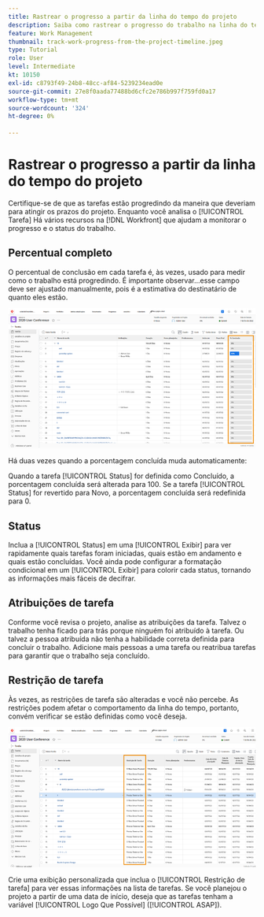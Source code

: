```yaml
---
title: Rastrear o progresso a partir da linha do tempo do projeto
description: Saiba como rastrear o progresso do trabalho na linha do tempo do projeto em [!DNL  Workfront] usando porcentagem concluída, status, atribuições ou restrições.
feature: Work Management
thumbnail: track-work-progress-from-the-project-timeline.jpeg
type: Tutorial
role: User
level: Intermediate
kt: 10150
exl-id: c8793f49-24b8-48cc-af84-5239234ead0e
source-git-commit: 27e8f0aada77488bd6cfc2e786b997f759fd0a17
workflow-type: tm+mt
source-wordcount: '324'
ht-degree: 0%

---
```


# Rastrear o progresso a partir da linha do tempo do projeto

Certifique-se de que as tarefas estão progredindo da maneira que deveriam para atingir os prazos do projeto. Enquanto você analisa o [!UICONTROL Tarefa] Há vários recursos na [!DNL  Workfront] que ajudam a monitorar o progresso e o status do trabalho.

## Percentual completo

O percentual de conclusão em cada tarefa é, às vezes, usado para medir como o trabalho está progredindo. É importante observar...esse campo deve ser ajustado manualmente, pois é a estimativa do destinatário de quanto eles estão.

![Lista de tarefas do projeto mostrando [!UICONTROL Porcentagem concluída] column](assets/planner-fund-task-percent-complete.png)

Há duas vezes quando a porcentagem concluída muda automaticamente:

Quando a tarefa [!UICONTROL Status] for definida como Concluído, a porcentagem concluída será alterada para 100.
Se a tarefa [!UICONTROL Status] for revertido para Novo, a porcentagem concluída será redefinida para 0.

## Status

Inclua a [!UICONTROL Status] em uma [!UICONTROL Exibir] para ver rapidamente quais tarefas foram iniciadas, quais estão em andamento e quais estão concluídas. Você ainda pode configurar a formatação condicional em um [!UICONTROL Exibir] para colorir cada status, tornando as informações mais fáceis de decifrar.

## Atribuições de tarefa

Conforme você revisa o projeto, analise as atribuições da tarefa. Talvez o trabalho tenha ficado para trás porque ninguém foi atribuído à tarefa. Ou talvez a pessoa atribuída não tenha a habilidade correta definida para concluir o trabalho. Adicione mais pessoas a uma tarefa ou reatribua tarefas para garantir que o trabalho seja concluído.

## Restrição de tarefa

Às vezes, as restrições de tarefa são alteradas e você não percebe. As restrições podem afetar o comportamento da linha do tempo, portanto, convém verificar se estão definidas como você deseja.

![Lista de tarefas do projeto mostrando a coluna de restrição de tarefa](assets/planner-fund-task-constraint.png)

Crie uma exibição personalizada que inclua o [!UICONTROL Restrição de tarefa] para ver essas informações na lista de tarefas. Se você planejou o projeto a partir de uma data de início, deseja que as tarefas tenham a variável [!UICONTROL Logo Que Possível] ([!UICONTROL ASAP]).
